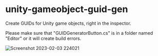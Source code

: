 # unity-gameobject-guid-gen
Create GUIDs for Unity game objects, right in the inspector. 

Please make sure that "GUIDGeneratorButton.cs" is in a folder named "Editor" or it will create build errors.


![Screenshot 2023-02-03 224021](https://user-images.githubusercontent.com/13683581/216715942-15c360fe-8bfa-4452-8d89-0d09ca4a7057.png)
